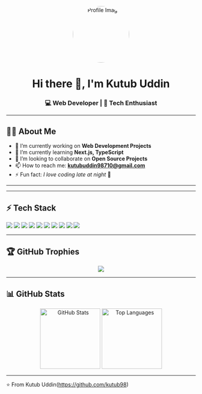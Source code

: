 <!-- Banner/Profile Image -->
<p align="center">
  <img src="https://avatars.githubusercontent.com/u/yourgithubid?v=4" width="150px" style="border-radius:50%;" alt="Profile Image"/>
</p>

<h1 align="center">Hi there 👋, I'm Kutub Uddin</h1>
<h3 align="center">💻 Web Developer | 🚀 Tech Enthusiast</h3>

---

## 👨‍💻 About Me
- 🔭 I’m currently working on **Web Development Projects**  
- 🌱 I’m currently learning **Next.js, TypeScript**  
- 👯 I’m looking to collaborate on **Open Source Projects**  
- 📫 How to reach me: **kutubuddin98710@gmail.com**  
- ⚡ Fun fact: *I love coding late at night* 🌙  

---

---

## ⚡ Tech Stack
<p>
  <img src="https://img.shields.io/badge/HTML5-E34F26.svg?&style=for-the-badge&logo=html5&logoColor=white"/> 
  <img src="https://img.shields.io/badge/CSS3-1572B6.svg?&style=for-the-badge&logo=css3&logoColor=white"/>
  <img src="https://img.shields.io/badge/JavaScript-F7DF1E.svg?&style=for-the-badge&logo=javascript&logoColor=black"/>
  <img src="https://img.shields.io/badge/React-61DAFB.svg?&style=for-the-badge&logo=react&logoColor=black"/>
  <img src="https://img.shields.io/badge/Next.js-000000.svg?&style=for-the-badge&logo=next.js&logoColor=white"/>
  <img src="https://img.shields.io/badge/Node.js-339933.svg?&style=for-the-badge&logo=node.js&logoColor=white"/>
  <img src="https://img.shields.io/badge/Express.js-000000.svg?&style=for-the-badge&logo=express&logoColor=white"/>
  <img src="https://img.shields.io/badge/MongoDB-47A248.svg?&style=for-the-badge&logo=mongodb&logoColor=white"/>
  <img src="https://img.shields.io/badge/MySQL-4479A1.svg?&style=for-the-badge&logo=mysql&logoColor=white"/>
  <img src="https://img.shields.io/badge/TailwindCSS-06B6D4.svg?&style=for-the-badge&logo=tailwindcss&logoColor=white"/>
</p>

---

## 🏆 GitHub Trophies
<p align="center">
  <img src="https://github-profile-trophy.vercel.app/?username=yourgithubusername&theme=onedark&row=1&column=6"/>
</p>

---

## 📊 GitHub Stats
<p align="center">
  <img src="https://github-readme-stats.vercel.app/api?username=yourgithubusername&show_icons=true&theme=radical" alt="GitHub Stats" height="160"/>
  <img src="https://github-readme-stats.vercel.app/api/top-langs/?username=yourgithubusername&layout=compact&theme=radical" alt="Top Languages" height="160"/>
</p>

---

⭐️ From Kutub Uddin(https://github.com/kutub98)
